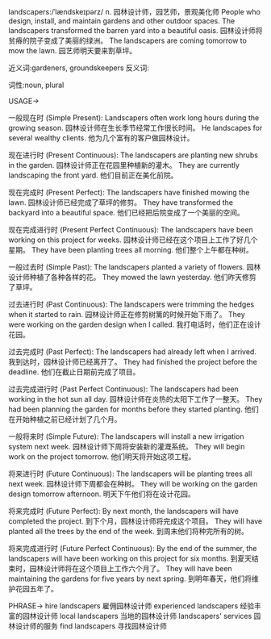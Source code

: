 landscapers:/ˈlændskeɪpərz/
n.
园林设计师，园艺师，景观美化师
People who design, install, and maintain gardens and other outdoor spaces.
The landscapers transformed the barren yard into a beautiful oasis. 园林设计师将贫瘠的院子变成了美丽的绿洲。
The landscapers are coming tomorrow to mow the lawn. 园艺师明天要来割草坪。

近义词:gardeners, groundskeepers
反义词:


词性:noun, plural


USAGE->

一般现在时 (Simple Present):
Landscapers often work long hours during the growing season.  园林设计师在生长季节经常工作很长时间。
He landscapes for several wealthy clients. 他为几个富有的客户做园林设计。


现在进行时 (Present Continuous):
The landscapers are planting new shrubs in the garden. 园林设计师正在花园里种植新的灌木。
They are currently landscaping the front yard. 他们目前正在美化前院。


现在完成时 (Present Perfect):
The landscapers have finished mowing the lawn. 园林设计师已经完成了草坪的修剪。
They have transformed the backyard into a beautiful space. 他们已经把后院变成了一个美丽的空间。


现在完成进行时 (Present Perfect Continuous):
The landscapers have been working on this project for weeks. 园林设计师已经在这个项目上工作了好几个星期。
They have been planting trees all morning. 他们整个上午都在种树。


一般过去时 (Simple Past):
The landscapers planted a variety of flowers. 园林设计师种植了各种各样的花。
They mowed the lawn yesterday. 他们昨天修剪了草坪。


过去进行时 (Past Continuous):
The landscapers were trimming the hedges when it started to rain. 园林设计师正在修剪树篱的时候开始下雨了。
They were working on the garden design when I called. 我打电话时，他们正在设计花园。


过去完成时 (Past Perfect):
The landscapers had already left when I arrived. 我到达时，园林设计师已经离开了。
They had finished the project before the deadline. 他们在截止日期前完成了项目。


过去完成进行时 (Past Perfect Continuous):
The landscapers had been working in the hot sun all day. 园林设计师在炎热的太阳下工作了一整天。
They had been planning the garden for months before they started planting. 他们在开始种植之前已经计划了几个月。


一般将来时 (Simple Future):
The landscapers will install a new irrigation system next week. 园林设计师下周将安装新的灌溉系统。
They will begin work on the project tomorrow. 他们明天将开始这项工程。


将来进行时 (Future Continuous):
The landscapers will be planting trees all next week.  园林设计师下周都会在种树。
They will be working on the garden design tomorrow afternoon. 明天下午他们将在设计花园。


将来完成时 (Future Perfect):
By next month, the landscapers will have completed the project. 到下个月，园林设计师将完成这个项目。
They will have planted all the trees by the end of the week.  到周末他们将种完所有的树。


将来完成进行时 (Future Perfect Continuous):
By the end of the summer, the landscapers will have been working on this project for six months. 到夏天结束时，园林设计师将在这个项目上工作六个月了。
They will have been maintaining the gardens for five years by next spring. 到明年春天，他们将维护花园五年了。



PHRASE->
hire landscapers 雇佣园林设计师
experienced landscapers  经验丰富的园林设计师
local landscapers 当地的园林设计师
landscapers' services 园林设计师的服务
find landscapers  寻找园林设计师
